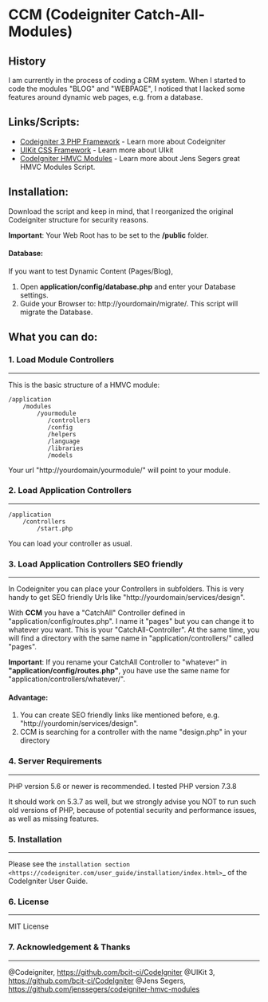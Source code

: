 # CCM (Codeigniter Catch-All-Modules)

## History

I am currently in the process of coding a CRM system. When I started to code the modules
"BLOG" and "WEBPAGE", I noticed that I lacked some features around dynamic web pages, e.g. from a database.

## Links/Scripts:

* [Codeigniter 3 PHP Framework](https://codeigniter.com) - Learn more about Codeigniter
* [UIKit CSS Framework](https://getuikit.com) - Learn more about UIkit
* [CodeIgniter HMVC Modules](https://github.com/jenssegers/codeigniter-hmvc-modules) - Learn more about Jens Segers great HMVC Modules Script.


## Installation:

Download the script and keep in mind, that I reorganized the original Codeigniter structure for security reasons.

**Important**: Your Web Root has to be set to the **/public** folder.

#### Database:
If you want to test Dynamic Content (Pages/Blog),
1. Open **application/config/database.php** and enter your Database settings.
2. Guide your Browser to: http://yourdomain/migrate/. This script will migrate the Database.

## What you can do:

### 1. Load Module Controllers
**************************

This is the basic structure of a HMVC module:

	/application
	    /modules
	        /yourmodule
	           /controllers
	           /config
	           /helpers
	           /language
	           /libraries
	           /models

Your url "http://yourdomain/yourmodule/" will point to your module.

### 2. Load Application Controllers
**************************

	/application
		/controllers
			/start.php

You can load your controller as usual.

### 3. Load Application Controllers SEO friendly
**************************

In Codeigniter you can place your Controllers in subfolders. This is very handy
to get SEO friendly Urls like "http://yourdomain/services/design".

With **CCM** you have a "CatchAll" Controller defined in "application/config/routes.php". I name it "pages" but you can change it to whatever you want. This is your "CatchAll-Controller". At the same time, you will find a directory with the same name in "application/controllers/" called "pages".

**Important**: If you rename your CatchAll Controller to "whatever" in **"application/config/routes.php"**, you have use the same name for "application/controllers/whatever/".

#### Advantage:

1. You can create SEO friendly links like mentioned before, e.g. "http://yourdomin/services/design".
2. CCM is searching for a controller with the name "design.php" in your directory

### 4. Server Requirements
**************************

PHP version 5.6 or newer is recommended. I tested PHP version 7.3.8

It should work on 5.3.7 as well, but we strongly advise you NOT to run
such old versions of PHP, because of potential security and performance
issues, as well as missing features.

### 5. Installation
**************************

Please see the `installation section <https://codeigniter.com/user_guide/installation/index.html>`_
of the CodeIgniter User Guide.

### 6. License
**************************

MIT License

### 7. Acknowledgement & Thanks
**************************

@Codeigniter, https://github.com/bcit-ci/CodeIgniter
@UIKit 3, https://github.com/bcit-ci/CodeIgniter
@Jens Segers, https://github.com/jenssegers/codeigniter-hmvc-modules
